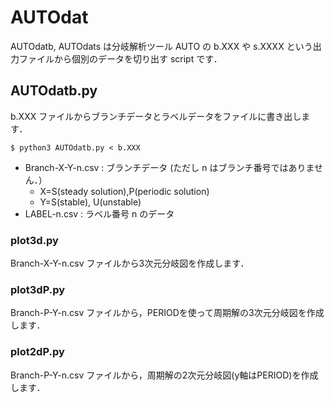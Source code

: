 # AUTOdat
AUTOdatb, AUTOdats は分岐解析ツール AUTO の b.XXX や s.XXXX という出力ファイルから個別のデータを切り出す script です．
## AUTOdatb.py
b.XXX ファイルからブランチデータとラベルデータをファイルに書き出します．

`$ python3 AUTOdatb.py < b.XXX`

- Branch-X-Y-n.csv : ブランチデータ (ただし n はブランチ番号ではありません．）
  - X=S(steady solution),P(periodic solution)
  - Y=S(stable), U(unstable)
- LABEL-n.csv  : ラベル番号 n のデータ
### plot3d.py
Branch-X-Y-n.csv ファイルから3次元分岐図を作成します．
### plot3dP.py
Branch-P-Y-n.csv ファイルから，PERIODを使って周期解の3次元分岐図を作成します．
### plot2dP.py
Branch-P-Y-n.csv ファイルから，周期解の2次元分岐図(y軸はPERIOD)を作成します．
